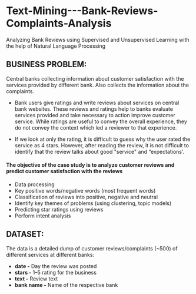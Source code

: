 # Text-Mining---Bank-Reviews-Complaints-Analysis
Analyzing Bank Reviews using Supervised and Unsupervised Learning with the help of Natural Language Processing

## BUSINESS PROBLEM:
  Central banks collecting information about customer satisfaction with the services provided by different bank. Also collects the information about the complaints.
   
* Bank users give ratings and write reviews about services on central bank websites. These reviews and ratings help to banks evaluate services provided and take necessary to action improve customer service. While ratings are useful to convey the overall experience, they do not convey the context which led a reviewer to that experience.

* If we look at only the rating, it is difficult to guess why the user rated the service as 4 stars. However, after reading the review, it is not difficult to identify that the review talks about good "service" and “expectations’.

#### The objective of the case study is to analyze customer reviews and predict customer satisfaction with the reviews
- Data processing
- Key positive words/negative words (most frequent words)
- Classification of reviews into positive, negative and neutral
- Identify key themes of problems (using clustering, topic models)
- Predicting star ratings using reviews
- Perform intent analysis

## DATASET:
  The data is a detailed dump of customer reviews/complaints (~500) of different services at different banks:
  * **date -** Day the review was posted
  * **stars -** 1–5 rating for the business
  * **text -** Review text
  * **bank name -** Name of the respective bank
